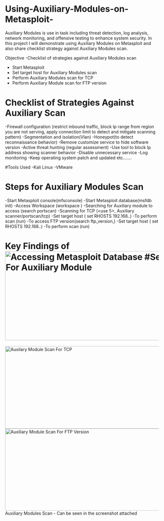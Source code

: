 # Using-Auxiliary-Modules-on-Metasploit-
Auxiliary Modules is use in task including threat detection, log analysis, network monitoring, and offensive testing to enhance system security. In this project I will demonstrate using Auxiliary Modules on Metasploit and also share checklist strategy against Auxiliary Modules scan.

Objective
-Checklist of  strategies against Auxiliary Modules scan 
- Start Metasploit
- Set target  host for Auxiliary Modules scan
- Perform Auxiliary Modules scan for TCP
- Perform Auxiliary Module scan for FTP version



# Checklist of Strategies Against Auxiliary Scan

-Firewall configuration (restrict inbound traffic, block Ip range from region you are not serving, apply connection limit to detect and mitigate scanning pattern)
-Segmentation and isolation(Vlan)
-Honeypot(to detect reconnaissance behavior) 
-Remove customize service to hide software version 
-Active threat hunting (regular assessment)
-Use tool to block Ip address showing scanner behavior
-Disable unnecessary service
-Log monitoring
-Keep operating system patch and updated etc....... 


#Tools Used
-Kali Linux 
-VMware 



# Steps for Auxiliary Modules Scan
-Start Metasploit console(mfsconsole)
-Start Metasploit database(msfdb init)
-Access Workspace (workspace <name workspace>)
-Searching for Auxiliary module to access (search portscan)
-Scanning  for TCP (<use 5>, Auxiliary scanner/portscan/tcp)
-Set target host ( set RHOSTS 192.168.*.*)
-To perform scan (run)
-To access FTP version(search ftp_version,<use O>)
-Set target host ( set RHOSTS 192.168.*.*)
-To perform scan (run)




# Key Findings of<img width="632" height="292" alt="Accessing Metasploit Database #Searching For Auxiliary Module" src="https://github.com/user-attachments/assets/222bc398-df50-4aed-9a0c-5acefb82ba4c" />
<img width="626" height="270" alt="Auxilary Module Scan For TCP" src="https://github.com/user-attachments/assets/be3e5d07-ac32-4f90-b9e5-ca09582b0254" />
<img width="619" height="269" alt="Auxiliary Module Scan For FTP Version" src="https://github.com/user-attachments/assets/775dbfb0-4f79-413e-a277-2809461a29c7" />
 Auxiliary Modules Scan
- Can be seen in the screenshot attached 
